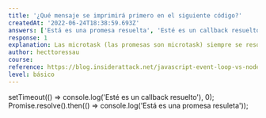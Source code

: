 ```yaml
---
title: '¿Qué mensaje se imprimirá primero en el siguiente código?'
createdAt: '2022-06-24T18:38:59.693Z'
answers: ['Está es una promesa resuelta', 'Esté es un callback resuelto',]
response: 1
explanation: Las microtask (las promesas son microtask) siempre se resolverán en su totalidad antes de pasar a resolver las promesas.
author: hecttoressau
course:
reference: https://blog.insiderattack.net/javascript-event-loop-vs-node-js-event-loop-aea2b1b85f5c
level: básico
---
```

setTimeout(() => console.log('Esté es un callback resuelto'), 0);
Promise.resolve().then(() => console.log('Está es una promesa resuleta'));
